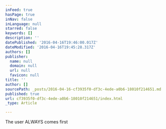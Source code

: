 ```yaml
---
inFeed: true
hasPage: true
inNav: false
inLanguage: null
starred: false
keywords: []
description: ''
datePublished: '2016-04-16T19:46:00.017Z'
dateModified: '2016-04-16T19:45:28.317Z'
authors: []
publisher:
  name: null
  domain: null
  url: null
  favicon: null
title: ''
author: []
sourcePath: _posts/2016-04-16-cf3935f0-df3c-4ede-a0b6-18010f214651.md
published: true
url: cf3935f0-df3c-4ede-a0b6-18010f214651/index.html
_type: Article

---
```

The user ALWAYS comes first